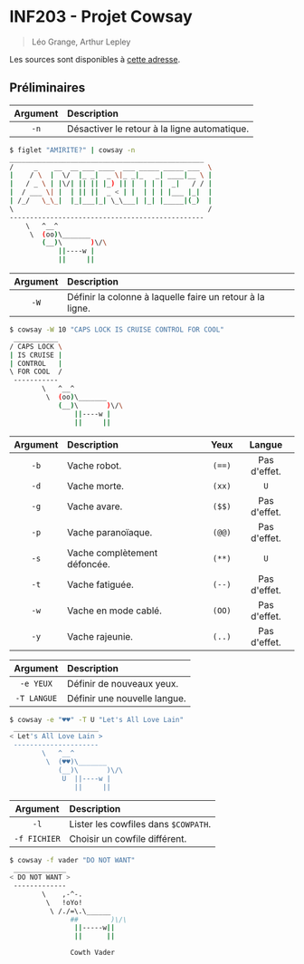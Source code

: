 # INF203 - Projet Cowsay
> Léo Grange, Arthur Lepley

Les sources sont disponibles à [cette adresse](https://github.com/ArtichOwO/INF203-Projet).

## Préliminaires

|Argument|Description|
|:-:|:-|
|`-n`|Désactiver le retour à la ligne automatique.|

```sh
$ figlet "AMIRITE?" | cowsay -n
________________________________________________
/     _    __  __ ___ ____  ___ _____ _____ ___  \
|    / \  |  \/  |_ _|  _ \|_ _|_   _| ____|__ \ |
|   / _ \ | |\/| || || |_) || |  | | |  _|   / / |
|  / ___ \| |  | || ||  _ < | |  | | | |___ |_|  |
| /_/   \_\_|  |_|___|_| \_\___| |_| |_____|(_)  |
\                                                /
------------------------------------------------
    \   ^__^
     \  (oo)\_______
        (__)\       )\/\
            ||----w |
            ||     ||
```

|Argument|Description|
|:-:|:-|
|`-W`|Définir la colonne à laquelle faire un retour à la ligne.|

```sh
$ cowsay -W 10 "CAPS LOCK IS CRUISE CONTROL FOR COOL"
 ___________
/ CAPS LOCK \
| IS CRUISE |
| CONTROL   |
\ FOR COOL  /
 -----------
        \   ^__^
         \  (oo)\_______
            (__)\       )\/\
                ||----w |
                ||     ||
```

|Argument|Description|Yeux|Langue|
|:-:|:-|:-:|:-:|
|`-b`|Vache robot.|`(==)`|Pas d'effet.|
|`-d`|Vache morte.|`(xx)`|`U`|
|`-g`|Vache avare.|`($$)`|Pas d'effet.|
|`-p`|Vache paranoïaque.|`(@@)`|Pas d'effet.|
|`-s`|Vache complètement défoncée.|`(**)`|`U`|
|`-t`|Vache fatiguée.|`(--)`|Pas d'effet.|
|`-w`|Vache en mode cablé.|`(OO)`|Pas d'effet.|
|`-y`|Vache rajeunie.|`(..)`|Pas d'effet.|

|Argument|Description|
|:-:|:-|
|`-e YEUX`|Définir de nouveaux yeux.|
|`-T LANGUE`|Définir une nouvelle langue.|

```sh
$ cowsay -e "♥♥" -T U "Let's All Love Lain"
 _____________________
< Let's All Love Lain >
 ---------------------
        \   ^__^
         \  (♥♥)\_______
            (__)\       )\/\
             U  ||----w |
                ||     ||
```

|Argument|Description|
|:-:|:-|
|`-l`|Lister les cowfiles dans `$COWPATH`.|
|`-f FICHIER`|Choisir un cowfile différent.|

```sh
$ cowsay -f vader "DO NOT WANT"
 _____________
< DO NOT WANT >
 -------------
        \    ,-^-.
         \   !oYo!
          \ /./=\.\______
               ##        )\/\
                ||-----w||
                ||      ||

               Cowth Vader
```
